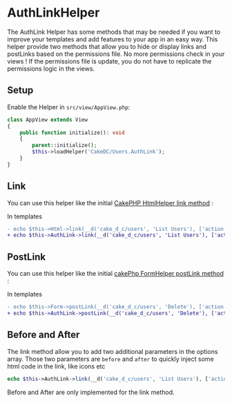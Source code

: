 AuthLinkHelper
=============

The AuthLink Helper has some methods that may be needed if you want to improve your templates and add features to your app in an easy way.
This helper provide two methods that allow you to hide or display links and postLinks based on the permissions file.
No more permissions check in your views ! If the permissions file is update, you do not have to replicate the permissions logic in the views.

Setup
---------------

Enable the Helper in `src/view/AppView.php`:
```php
class AppView extends View
{
    public function initialize(): void
    {
        parent::initialize();
        $this->loadHelper('CakeDC/Users.AuthLink');
    }
}
```

Link
-----------------

You can use this helper like the initial [CakePHP HtmlHelper link method](https://book.cakephp.org/5/en/views/helpers/html.html#creating-links) :

In templates
```diff
- echo $this->Html->link(__d('cake_d_c/users', 'List Users'), ['action' => 'index'])
+ echo $this->AuthLink->link(__d('cake_d_c/users', 'List Users'), ['action' => 'index'])
```

PostLink
-----------------

You can use this helper like the initial [cakePhp FormHelper postLink method](https://book.cakephp.org/5/en/views/helpers/form.html#creating-post-links) :

In templates
```diff
- echo $this->Form->postLink(__d('cake_d_c/users', 'Delete'), ['action' => 'delete', $user->id], ['confirm' => __d('cake_d_c/users', 'Are you sure you want to delete # {0}?', $user->id)])
+ echo $this->AuthLink->postLink(__d('cake_d_c/users', 'Delete'), ['action' => 'delete', $user->id], ['confirm' => __d('cake_d_c/users', 'Are you sure you want to delete # {0}?', $user->id)])
```

Before and After
-----------------

The link method allow you to add two additional parameters in the options array.
Those two parameters are `before` and `after` to quickly inject some html code in the link, like icons etc

```php
echo $this->AuthLink->link(__d('cake_d_c/users', 'List Users'), ['action' => 'index', 'before' => '<i class="fas fa-list"></i>']);
```

Before and After are only implemented for the link method.
